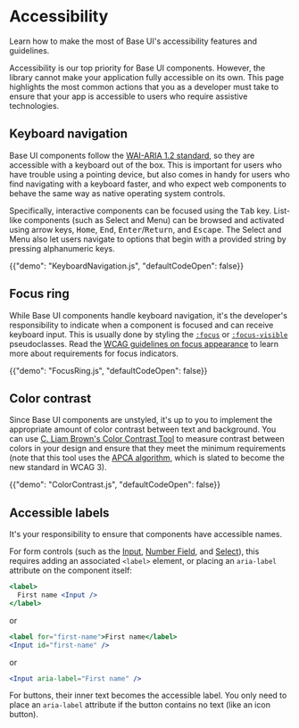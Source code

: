 # Accessibility

<p class="description">Learn how to make the most of Base UI's accessibility features and guidelines.</p>

Accessibility is our top priority for Base UI components.
However, the library cannot make your application fully accessible on its own.
This page highlights the most common actions that you as a developer must take to ensure that your app is accessible to users who require assistive technologies.

## Keyboard navigation

Base UI components follow the [WAI-ARIA 1.2 standard](https://www.w3.org/TR/wai-aria-1.2/), so they are accessible with a keyboard out of the box.
This is important for users who have trouble using a pointing device, but also comes in handy for users who find navigating with a keyboard faster, and who expect web components to behave the same way as native operating system controls.

Specifically, interactive components can be focused using the <kbd class="key">Tab</kbd> key.
List-like components (such as Select and Menu) can be browsed and activated using arrow keys, <kbd class="key">Home</kbd>, <kbd class="key">End</kbd>, <kbd class="key">Enter</kbd>/<kbd class="key">Return</kbd>, and <kbd class="key">Escape</kbd>.
The Select and Menu also let users navigate to options that begin with a provided string by pressing alphanumeric keys.

{{"demo": "KeyboardNavigation.js", "defaultCodeOpen": false}}

## Focus ring

While Base UI components handle keyboard navigation, it's the developer's responsibility to indicate when a component is focused and can receive keyboard input.
This is usually done by styling the [`:focus`](https://developer.mozilla.org/en-US/docs/Web/CSS/:focus) or [`:focus-visible`](https://developer.mozilla.org/en-US/docs/Web/CSS/:focus-visible) pseudoclasses.
Read the [WCAG guidelines on focus appearance](https://www.w3.org/WAI/WCAG22/Understanding/focus-appearance) to learn more about requirements for focus indicators.

{{"demo": "FocusRing.js", "defaultCodeOpen": false}}

## Color contrast

Since Base UI components are unstyled, it's up to you to implement the appropriate amount of color contrast between text and background.
You can use [C. Liam Brown's Color Contrast Tool](https://cliambrown.com/contrast/) to measure contrast between colors in your design and ensure that they meet the minimum requirements
(note that this tool uses the [APCA algorithm](https://ruitina.com/apca-accessible-colour-contrast/), which is slated to become the new standard in WCAG 3).

{{"demo": "ColorContrast.js", "defaultCodeOpen": false}}

## Accessible labels

It's your responsibility to ensure that components have accessible names.

For form controls (such as the [Input](/base-ui/react-input/), [Number Field](/base-ui/react-number-field/), and [Select](/base-ui/react-select/)), this requires adding an associated `<label>` element, or placing an `aria-label` attribute on the component itself:

```jsx
<label>
  First name <Input />
</label>
```

or

```jsx
<label for="first-name">First name</label>
<Input id="first-name" />
```

or

```jsx
<Input aria-label="First name" />
```

For buttons, their inner text becomes the accessible label.
You only need to place an `aria-label` attribute if the button contains no text (like an icon button).
